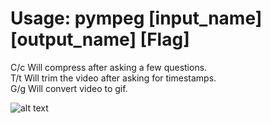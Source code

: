 # Usage: pympeg [input_name] [output_name] [Flag]
 C/c     Will compress after asking a few questions. <br />
 T/t     Will trim the video after asking for timestamps. <br />
 G/g     Will convert video to gif. <br />

![alt text](https://github.com/Kiaryy/yet-Another-FFPEG-Wrapper/blob/main/jinx-jinx-cat.gif)
